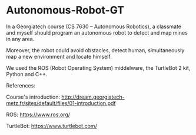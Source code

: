 # Autonomous-Robot-GT

In a Georgiatech course (CS 7630 – Autonomous Robotics), a classmate and myself should program an autonomous robot to detect and map mines in any area. 

Moreover, the robot could avoid obstacles, detect human, simultaneously map a new environment and locate himself.

We used the ROS (Robot Operating System) middelware, the TurtleBot 2 kit, Python and C++.




References: 

Course's introduction: http://dream.georgiatech-metz.fr/sites/default/files/01-introduction.pdf

ROS: https://www.ros.org/

TurtleBot: https://www.turtlebot.com/
